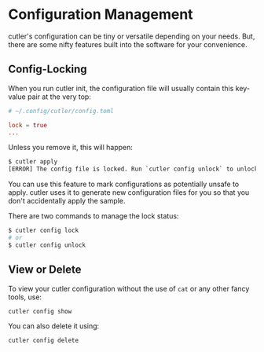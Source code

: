 # Configuration Management

cutler's configuration can be tiny or versatile depending on your needs. But, there are some nifty features built into the software for your convenience.

## Config-Locking

When you run cutler init, the configuration file will usually contain this key-value pair at the very top:

```toml
# ~/.config/cutler/config.toml

lock = true
...
```

Unless you remove it, this will happen:

```bash
$ cutler apply
[ERROR] The config file is locked. Run `cutler config unlock` to unlock.
```

You can use this feature to mark configurations as potentially unsafe to apply. cutler uses it to generate new configuration files for you so that you don't accidentally apply the sample.

There are two commands to manage the lock status:

```bash
$ cutler config lock
# or
$ cutler config unlock
```

## View or Delete

To view your cutler configuration without the use of `cat` or any other fancy tools, use:

```bash
cutler config show
```

You can also delete it using:

```bash
cutler config delete
```
